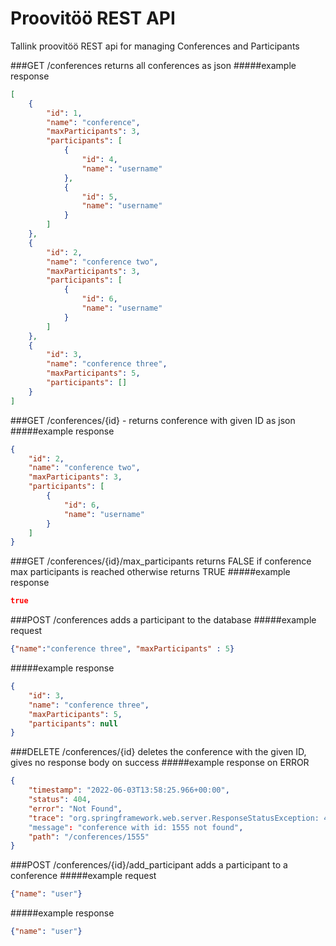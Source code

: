 # Proovitöö REST API
Tallink proovitöö REST api for managing Conferences and Participants

###GET /conferences 
returns all conferences as json
#####example response
```json
[
	{
		"id": 1,
		"name": "conference",
		"maxParticipants": 3,
		"participants": [
			{
				"id": 4,
				"name": "username"
			},
			{
				"id": 5,
				"name": "username"
			}
		]
	},
	{
		"id": 2,
		"name": "conference two",
		"maxParticipants": 3,
		"participants": [
			{
				"id": 6,
				"name": "username"
			}
		]
	},
	{
		"id": 3,
		"name": "conference three",
		"maxParticipants": 5,
		"participants": []
	}
]
```

###GET /conferences/{id} - returns conference with given ID as json
#####example response
``` json
{
	"id": 2,
	"name": "conference two",
	"maxParticipants": 3,
	"participants": [
		{
			"id": 6,
			"name": "username"
		}
	]
}
```
###GET /conferences/{id}/max_participants 
returns FALSE if conference max participants is reached otherwise returns TRUE
#####example response
``` json
true
```

###POST /conferences
adds a participant to the database
#####example request
```json
{"name":"conference three", "maxParticipants" : 5}
```
#####example response
```json
{
	"id": 3,
	"name": "conference three",
	"maxParticipants": 5,
	"participants": null
}
```
###DELETE /conferences/{id}
deletes the conference with the given ID, gives no response body on success
#####example response on ERROR
```json
{
	"timestamp": "2022-06-03T13:58:25.966+00:00",
	"status": 404,
	"error": "Not Found",
	"trace": "org.springframework.web.server.ResponseStatusException: 404 NOT_FOUND \"conference with id: 1555 not found\..."
	"message": "conference with id: 1555 not found",
	"path": "/conferences/1555"
}
```

###POST /conferences/{id}/add_participant
adds a participant to a conference
#####example request
```json
{"name": "user"}
```

#####example response
```json
{"name": "user"}
```
